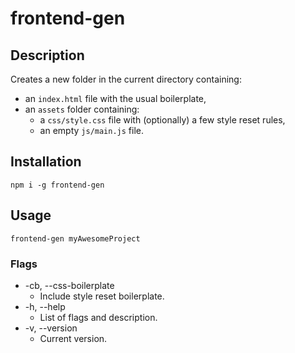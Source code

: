 # frontend-gen

## Description

Creates a new folder in the current directory containing:
- an `index.html` file with the usual boilerplate,
- an `assets` folder containing:
  - a `css/style.css` file with (optionally) a few style reset rules,
  - an empty `js/main.js` file.

## Installation

```
npm i -g frontend-gen
```

## Usage
```
frontend-gen myAwesomeProject
```
### Flags
* -cb, --css-boilerplate
  * Include style reset boilerplate.
* -h, --help
  * List of flags and description.
* -v, --version
  * Current version.